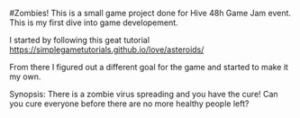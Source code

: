 #Zombies!
This is a small game project done for Hive 48h Game Jam event. This is my first dive into game developement.

I started by following this geat tutorial https://simplegametutorials.github.io/love/asteroids/

From there I figured out a different goal for the game and started to make it my own.

Synopsis: There is a zombie virus spreading and you have the cure! Can you cure everyone before there are no more healthy people left?
